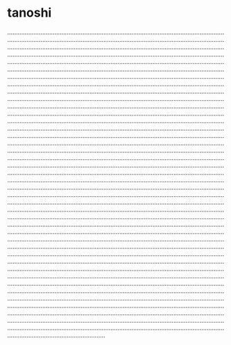# tanoshi

....................................................................................................................................................................................................................................................................................................................................................................................................................................................................................................................................................................................................................................................................................................................................................................................................................................................................................................................................................................................................................................................................................................................................................................................................................................................................................................................................................................................................................................................................................................................................................................................................................................................................................................................................................................................................................................................................................................................................................................................................................................................................................................................................................................................................................................................................................................................................................................................................................................................................................................................................................................................................................................................................................................................................................................................................................................................................................................................................................................................................................................................................................................................................................................................................................................................................................................................................................................................................................................................................................................................................................................................................................................................................................................................................................................................................................................................................................................................................................................................................................................................................................................................................................................................................................................................................................................................................................................................................................................................................................................................................................................................................................................................................................................................................................................................................................................................................................................................................................................................................................................................................................................................................................................................................................................................................................................................................................